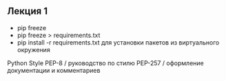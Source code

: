 
## Лекция 1
- pip freeze
- pip freeze > requirements.txt
- pip install -r requirements.txt для установки пакетов из виртуального окружения

Python Style 
PEP-8 / руководство по стилю
PEP-257 / оформление документации и комментариев

